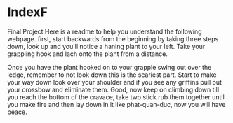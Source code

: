 # IndexF
Final Project
Here is a readme to help you understand the following webpage.
first, start backwards from the beginning by taking three steps down,
look up and you'll notice a haning plant to your left.  Take your grappling
hook and lach onto the plant from a distance.

Once you have the plant hooked on to your grapple swing out over the ledge,
remember to not look down this is the scariest part.  Start to make your way down
look over your shoulder and if you see any griffins pull out your crossbow
and eliminate them.  Good, now keep on climbing down till you reach the bottom
of the cravace, take two stick rub them together until you make fire and then lay down
in it like phat-quan-duc, now you will have peace.  
